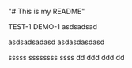"# This is my README" 

TEST-1
DEMO-1
asdsadsad

asdsadsadasd
asdasdasdasd

sssss
ssssssss
ssss
dd
ddd
ddd
dd